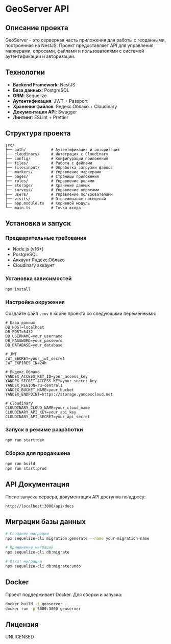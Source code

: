 # GeoServer API

## Описание проекта
GeoServer - это серверная часть приложения для работы с геоданными, построенная на NestJS. Проект предоставляет API для управления маркерами, опросами, файлами и пользователями с системой аутентификации и авторизации.

## Технологии
- **Backend Framework**: NestJS
- **База данных**: PostgreSQL
- **ORM**: Sequelize
- **Аутентификация**: JWT + Passport
- **Хранение файлов**: Яндекс.Облако + Cloudinary
- **Документация API**: Swagger
- **Линтинг**: ESLint + Prettier

## Структура проекта
```
src/
├── auth/           # Аутентификация и авторизация
├── cloudinary/     # Интеграция с Cloudinary
├── config/         # Конфигурации приложения
├── files/          # Работа с файлами
├── filesinput/     # Обработка загрузки файлов
├── markers/        # Управление маркерами
├── pages/          # Страницы приложения
├── roles/          # Управление ролями
├── storage/        # Хранение данных
├── surveys/        # Управление опросами
├── users/          # Управление пользователями
├── visits/         # Отслеживание посещений
├── app.module.ts   # Корневой модуль
└── main.ts         # Точка входа
```

## Установка и запуск

### Предварительные требования
- Node.js (v16+)
- PostgreSQL
- Аккаунт Яндекс.Облако
- Cloudinary аккаунт

### Установка зависимостей
```bash
npm install
```

### Настройка окружения
Создайте файл `.env` в корне проекта со следующими переменными:
```env
# База данных
DB_HOST=localhost
DB_PORT=5432
DB_USERNAME=your_username
DB_PASSWORD=your_password
DB_DATABASE=your_database

# JWT
JWT_SECRET=your_jwt_secret
JWT_EXPIRES_IN=24h

# Яндекс.Облако
YANDEX_ACCESS_KEY_ID=your_access_key
YANDEX_SECRET_ACCESS_KEY=your_secret_key
YANDEX_REGION=ru-central1
YANDEX_BUCKET_NAME=your_bucket
YANDEX_ENDPOINT=https://storage.yandexcloud.net

# Cloudinary
CLOUDINARY_CLOUD_NAME=your_cloud_name
CLOUDINARY_API_KEY=your_api_key
CLOUDINARY_API_SECRET=your_api_secret
```

### Запуск в режиме разработки
```bash
npm run start:dev
```

### Сборка для продакшена
```bash
npm run build
npm run start:prod
```

## API Документация
После запуска сервера, документация API доступна по адресу:
```
http://localhost:3000/api/docs
```

## Миграции базы данных
```bash
# Создание миграции
npx sequelize-cli migration:generate --name your-migration-name

# Применение миграций
npx sequelize-cli db:migrate

# Откат миграции
npx sequelize-cli db:migrate:undo
```

## Docker
Проект поддерживает Docker. Для сборки и запуска:
```bash
docker build -t geoserver .
docker run -p 3000:3000 geoserver
```

## Лицензия
UNLICENSED
